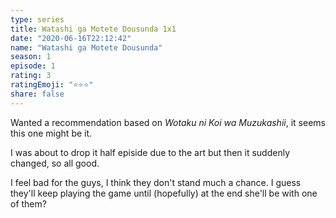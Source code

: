 ```yaml
--- 
type: series 
title: Watashi ga Motete Dousunda 1x1 
date: "2020-06-16T22:12:42" 
name: "Watashi ga Motete Dousunda" 
season: 1 
episode: 1 
rating: 3 
ratingEmoji: "⭐️⭐️⭐️" 
share: false 
---
```


Wanted a recommendation based on *Wotaku ni Koi wa Muzukashii*, it seems this one might be it.

I was about to drop it half episide due to the art but then it suddenly changed, so all good.

I feel bad for the guys, I think they don't stand much a chance. I guess they'll keep playing the game until (hopefully) at the end she'll be with one of them?
